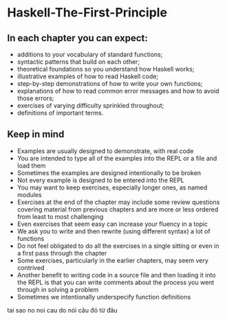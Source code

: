 # Haskell-The-First-Principle

## In each chapter you can expect:
- additions to your vocabulary of standard functions;
- syntactic patterns that build on each other;
- theoretical foundations so you understand how Haskell works;
- illustrative examples of how to read Haskell code;
- step-by-step demonstrations of how to write your own functions;
- explanations of how to read common error messages and how to avoid those errors;
- exercises of varying difficulty sprinkled throughout;
- definitions of important terms.
## Keep in mind
- Examples are usually designed to demonstrate, with real code
- You are intended to type all of the examples into the REPL or a file and load them
- Sometimes the examples are designed intentionally to be broken
- Not every example is designed to be entered into the REPL
- You may want to keep exercises, especially longer ones, as named modules
- Exercises at the end of the chapter may include some review questions covering material from previous chapters and are more or less ordered from least to most challenging
- Even exercises that seem easy can increase your fluency in a topic
- We ask you to write and then rewrite (using different syntax) a lot of functions
- Do not feel obligated to do all the exercises in a single sitting or even in a first pass through the chapter
- Some exercises, particularly in the earlier chapters, may seem very contrived
- Another benefit to writing code in a source file and then loading it into the REPL is that you can write comments about the process you went through in solving a problem
- Sometimes we intentionally underspecify function definitions


tai sao no noi cau do
nói câu đó từ đâu
